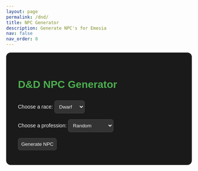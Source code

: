 ```yaml
---
layout: page
permalink: /dnd/
title: NPC Generator
description: Generate NPC's for Emesia
nav: false
nav_order: 8
---
```


<style>
  :root {
    --bg: #1a1a1a;
    --card-bg: #2a2a2a;
    --text: #f4f4f4;
    --accent: #4caf50;
    --button-bg: #333;
    --button-hover: #555;
  }

  #npc-generator {
    font-family: Arial, sans-serif;
    padding: 2rem;
    max-width: 600px;
    margin: auto;
    background: var(--bg);
    border-radius: 12px;
    color: var(--text);
  }

  select, button {
    margin: 0.5rem 0;
    padding: 0.5rem;
    background: var(--button-bg);
    color: var(--text);
    border: 1px solid #444;
    border-radius: 6px;
  }

  button:hover {
    background: var(--button-hover);
    cursor: pointer;
  }

  .npc-card {
    background: var(--card-bg);
    border-radius: 8px;
    padding: 1rem;
    margin-top: 1rem;
    box-shadow: 0 2px 5px rgba(0,0,0,0.3);
    color: var(--text);
  }

  h1, h2 {
    color: var(--accent);
  }
</style>

<div id="npc-generator">
  <h1>D&D NPC Generator</h1>
  <label for="race">Choose a race:</label>
  <select id="race">
    <option value="dwarf">Dwarf</option>
    <option value="elf">Elf</option>
    <option value="human">Human</option>
    <option value="halfElf">Half-Elf</option>
    <option value="hobbit">Hobbit</option>
    <option value="goblin">Goblin</option>
  </select>

  <br>
  <label for="profession">Choose a profession:</label>
  <select id="profession">
    <option value="random">Random</option>
    <option value="blacksmith">Blacksmith</option>
    <option value="wizard">Wizard</option>
    <option value="merchant">Merchant</option>
    <option value="thief">Thief</option>
    <option value="bard">Bard</option>
    <option value="cleric">Cleric</option>
    <option value="ranger">Ranger</option>
    <option value="alchemist">Alchemist</option>
    <option value="archer">Archer</option>
    <option value="assassin">Assassin</option>
    <option value="barbarian">Barbarian</option>
    <option value="beastmaster">Beastmaster</option>
    <option value="blackguard">Blackguard</option>
    <option value="captain">Captain</option>
    <option value="cartographer">Cartographer</option>
    <option value="conjuror">Conjuror</option>
    <option value="courier">Courier</option>
    <option value="cook">Cook</option>
    <option value="druid">Druid</option>
    <option value="enchanter">Enchanter</option>
    <option value="fletcher">Fletcher</option>
    <option value="gladiator">Gladiator</option>
    <option value="healer">Healer</option>
    <option value="herbalist">Herbalist</option>
    <option value="historian">Historian</option>
    <option value="hunter">Hunter</option>
    <option value="innkeeper">Innkeeper</option>
    <option value="jester">Jester</option>
    <option value="knight">Knight</option>
    <option value="locksmith">Locksmith</option>
    <option value="mage">Mage</option>
    <option value="monk">Monk</option>
    <option value="navigator">Navigator</option>
    <option value="paladin">Paladin</option>
    <option value="pirate">Pirate</option>
    <option value="plague-doctor">Plague Doctor</option>
    <option value="priest">Priest</option>
    <option value="scout">Scout</option>
    <option value="sellsword">Sellsword</option>
    <option value="shaman">Shaman</option>
    <option value="squire">Squire</option>
    <option value="tinker">Tinker</option>
    <option value="trapper">Trapper</option>
    <option value="vagabond">Vagabond</option>
    <option value="vintner">Vintner</option>
    <option value="warlock">Warlock</option>
    <option value="watchman">Watchman</option>
    <option value="weaver">Weaver</option>
    </select>


  <br>
  <button onclick="generateNPC()">Generate NPC</button>

  <div id="npcResult" class="npc-card" style="display:none;"></div>
</div>

<script>
  const nameLists = {};
  const lastNameLists = {};
  const personalities = [
    'ambitious',
    'apathetic',
    'arrogant',
    'articulate',
    'awkward',
    'boastful',
    'bold',
    'brave',
    'brooding',
    'calm',
    'carefree',
    'charismatic',
    'cheerful',
    'clever',
    'clumsy',
    'compassionate',
    'courageous',
    'cowardly',
    'coy',
    'cruel',
    'cunning',
    'curious',
    'cynical',
    'decisive',
    'dedicated',
    'diplomatic',
    'dreamy',
    'driven',
    'eccentric',
    'empathetic',
    'energetic',
    'enigmatic',
    'fierce',
    'flirtatious',
    'focused',
    'forgetful',
    'friendly',
    'generous',
    'gentle',
    'grumpy',
    'gullible',
    'hardy',
    'haughty',
    'heroic',
    'honest',
    'hopeful',
    'hot-headed',
    'humble',
    'idealistic',
    'impulsive',
    'inquisitive',
    'intense',
    'intuitive',
    'jaded',
    'jovial',
    'judgmental',
    'kind',
    'lazy',
    'loyal',
    'melancholic',
    'methodical',
    'mischievous',
    'moody',
    'mysterious',
    'naive',
    'nervous',
    'noble',
    'obsessive',
    'optimistic',
    'ornery',
    'outspoken',
    'paranoid',
    'patient',
    'peaceful',
    'persistent',
    'pessimistic',
    'playful',
    'polite',
    'pragmatic',
    'protective',
    'quiet',
    'rash',
    'reckless',
    'reliable',
    'reserved',
    'resourceful',
    'romantic',
    'rude',
    'sarcastic',
    'scheming',
    'secretive',
    'selfish',
    'serious',
    'shy',
    'silly',
    'sly',
    'snarky',
    'stoic',
    'stubborn',
    'superstitious',
    'suspicious',
    'sweet',
    'tactful',
    'tenacious',
    'thoughtful',
    'timid',
    'trusting',
    'vengeful',
    'wise',
    'witty',
    'zealous'
  ];
  const quirks = [
    'hums constantly',
    'has a pet mouse',
    'speaks in rhymes',
    'collects shiny stones',
    'obsessed with soup',
    'always wears a hat',
    'afraid of ducks',
    'taps their foot when nervous',
    'never goes anywhere without a book',
    'has an odd obsession with mirrors',
    'collects feathers from different birds',
    'always quotes ancient texts',
    'talks to animals',
    'loves to dance but has two left feet',
    'sings to plants to help them grow',
    'writes cryptic notes to themselves',
    'never leaves home without a lucky charm',
    'is always late for everything',
    'has a pet rock they carry everywhere',
    'hates the color green',
    'loves to carve intricate patterns into wood',
    'obsessed with collecting keys',
    'speaks in a whisper most of the time',
    'always has a pocket full of breadcrumbs',
    'spends hours staring at the sky',
    'is terrified of thunder',
    'can’t stand the sound of loud noises',
    'writes secret messages in their journal',
    'always carries a candle, even in daylight',
    'is convinced they have a twin somewhere',
    'has a collection of mismatched socks',
    'refuses to eat anything blue',
    'has an extremely high tolerance for spicy food',
    'never travels without a lucky coin',
    'wears mismatched shoes on purpose',
    'has a fear of mirrors',
    'constantly draws on their hands',
    'only speaks in riddles',
    'is convinced that their reflection is following them',
    'collects old coins from around the world',
    'often forgets where they put things',
    'can’t sleep without a lullaby',
    'is always looking for hidden messages in signs',
    'speaks to plants and insists they talk back',
    'has a secret love for playing pranks',
    'pauses to count steps before entering a building',
    'collects empty bottles from various locations',
    'always picks up fallen feathers',
    'wears a mask even in the most mundane situations',
    'always seems to be lost in thought',
    'speaks in an ancient dialect no one understands',
    'knows all the lyrics to old songs',
    'talks to inanimate objects',
    'refuses to walk in a straight line',
    'can never make a decision without flipping a coin',
    'always makes weird noises when they think',
    'insists on eating food in a specific order',
    'is always talking about their dreams',
    'is afraid of small, insignificant things',
    'has a constant desire to rearrange things',
    'always wears mismatched gloves',
    'writes down everything in a secret code',
    'keeps a collection of locks and keys',
    'can’t resist touching anything shiny',
    'is afraid of shadows',
    'talks to strangers like they’re old friends',
    'is addicted to collecting old maps',
    'speaks with their hands a lot',
    'always keeps a handkerchief with them',
    'has a strange affection for clouds',
    'has a knack for accidentally breaking things',
    'can’t stop laughing at their own jokes',
    'believes they’re cursed by a mischievous spirit',
    'refuses to walk under ladders',
    'has a collection of strange hats',
    'writes poetry about everyday objects',
    'never sleeps without a blanket over their head',
    'is obsessed with keeping everything in perfect symmetry',
    'loves to make random sound effects',
    'insists on wearing only one color at a time',
    'collects broken mirrors',
    'keeps a lucky rabbit’s foot they swear brings them good fortune',
    'has a secret stash of candles they hoard',
    'always carries around a tiny notebook',
    'has a special song they hum when stressed',
    'believes in aliens',
    'is terrified of all insects, no matter how small',
    'cannot stop tapping their fingers',
    'collects antique figurines',
    'always looks for hidden treasure wherever they go',
    'spends too much time studying the stars',
    'is terrified of the dark but refuses to use a light source',
    'has an odd attachment to an old, beaten-up book',
    'obsesses over small details and can’t stop fixing them',
    'can’t make eye contact for more than a few seconds',
    'loves to make extravagant entrances',
    'insists on adding “-ington” to the end of their name',
    'talks to their reflection in the water',
    'can never say no to free food',
    'spends too much time organizing their things',
    'has a weird fascination with shoes',
    'refuses to step on cracks in the pavement',
    'always hums when they’re happy',
    'talks to themselves when they’re thinking',
    'has a secret identity they pretend to be',
    'always looks for signs in nature',
    'can’t walk past a bakery without buying something',
    'has a secret love for wearing scarves',
    'talks to the moon like it’s their best friend',
    'can never sit still for too long',
    'keeps a collection of old scrolls with unknown writing on them'
  ];

  const emesianConnections = [
  'Secretly a member of the clock',
  'Undercover member of the Grey Nails',
  'Deeply religious to Seldarine',
  'Deeply religious to Ioun',
  'Devout member of Brotherhood of the Book',
  'Escaped from Omber\'s slave pits',
  'Was briefly a slave master in the Omber Slave pits',
  'Had family die of starvation in the great voyage to EdlerGrove',
  'Survived the great voyage to EdlerGrove',
  'Travelled to the free cities of the south',
  'Previously worked as a smuggler in Bonrith',
  'Claims to be a bastard of a noble house',
  'Works in the Kraghammer Trading Company',
  'Spy for the Grandir Resistance, feeding intel from within the Emesian Alliance',
  'Tattooed with an illegal Lineage Mark, passing as noble',
  'Born in the ruins of Shrift during the siege, raised among mercenaries',
  'One of the first humans allowed to walk the spires of Evergrove',
  'Family perished in the fall of Garret, swears vengeance on the Kraghammer',
  'Grew up in the Outer Districts of Bonrith, under the Clock’s protection',
  'Wandered the war-torn Traust Fields as a caravan guard for halfling merchants',
  'Banished from Twon for striking an elven noble',
  'Studied time-magic under a rogue diviner linked to the Clock',
  'Former apprentice to the Council of the Seven, expelled for forbidden experimentation',
  'Came of age during the fall of Garret—still has nightmares of the Vorgaz',
  'Trained in ritual magic at the Atem University but failed final Trials',
  'Once tasked with delivering a forged noble Lineage Mark',
  'Smuggled relics out of the ruined city of Omber',
  'Worked as a salvager in the wreckage of Garret—lost something they can’t explain',
  'Illegitimate child of a voidmarked noble from Bonrith',
  'Last living heir of a disgraced merchant house from Omber',
  'Believes Ioun speaks directly to them through dreams',
  'Fought in the Battle of Severance, left for dead in the bloodstorm',
  'Escaped a Vorgaz raid with only a shard of their village’s temple',
  'Claims descent from Aster, the prophet-king of Da’Quan',
  'Survived an attempted ritual sacrifice by apocalyptic cultists in Bonrith',
  'Knows secret passageways beneath the Starvault from childhood exploring',
  'Carries a cursed relic believed to belong to Taenya Elatumal',
  'Once heard the Final Chime during a dream and woke up days later miles from home',
  'Served in a conscripted militia out of Bonrith, lost most of their company',
  'Sought passage to Evergrove for love, but was turned away at the gates',
  'Bears a glyph seared into their palm from a forbidden scroll',
  'Lost a sibling to Brotherhood of the Book zealotry',
  'Witnessed a dragon fly over the Emberdeep Mines as a child',
  'Hunted by bounty hunters for breaking a contract with a noble house',
  'Dreams in Emesian, despite never having studied the language',
  'Carries a journal they don’t remember writing',
  'Claims they died once and simply got up again',
  'Came face to face with a Vorgaz and survived',
  'Best friend was killed by an Owlbear while hunting in Twill Forest near Shrift',
  'Learned how to fight from a retired mercenary in the Emberrun Hills west of Bonrith',
  'Stole a sacred relic from a ruined temple in the Whispering Marsh, north of Twon',
  'Spent childhood tending sheep on the Cloudfen Ridge near Stamford',
  'Once got lost for three days in the Misty Spruce Woods outside Evergrove',
  'Trained as a monk at the Cragspire Monastery, high above the cliffs near Twon',
  'Parents were merchants slain by bandits on the Dustvale Road between Bonrith and Shrift',
  'Saw a falling star crash into the Hollow Peaks east of Shrift—still has the scorched stone',
  'Found a wounded griffon in the hills behind the Moonspire Citadel in Twon',
  'Was rescued from quicksand in the Pale Fen near Oralean by a passing druid',
  'Learned music in a halfling caravan that camped each spring in the Glades of Oldwood near Stamford',
  'Taught to read by a retired Brotherhood of the Book scribe in the Candlereach Hamlet south of Bonrith',
  'Grew up a salve collecting fire beetles from the sulfur caves near Omber’s ruins',
  'Once led a militia defense of a village on the border of the Traust Fields',
  'Hunted undead with a paladin near the grave-cursed ruins of Westgate outside Twon',
  'Sailed with smugglers off the coral-strewn Biting Coast west of Twon',
  'Witnessed a duel between two nobles in the Garden of Whispers near Bonrith’s Inner Ring',
  'Was held captive in a bandit fort hidden deep in the Scorchpine Woods east of Omber',
  'Studied celestial events from an abandoned observatory atop Starwatch Hill outside Oralean',
  'Fought alongside dwarves during a goblin raid on the collapsed mining town of Deepcrag near Garret',
  'Earned coin playing cards in the rowdy taverns of Docksdown, Twon’s lower harbor district',
  'Served time in the Tower of Windward Justice in Twon for a crime they didn’t commit',
  'Previously worked collecting tolls on the Sighing Bridge near Bonrith',
  'Was trained in stealth by a fugitive thief in the Whishbone Alley in Bonrith’s Outer Districts',
  'Joined a failed expedition to map the Deadlight Thicket near the edge of Mistwood, beyond Evergrove',
  'Spent a winter with rangers patrolling the burned forests south of Shrift',
  'Carried messages through the Slatedeep Mines beneath the cliffs outside Twon',
  'Suffered frostbite during a trek through the Stormcaller Pass near the northern border of the Alliance',
  'Once swam with nixies in the silver-green waters of Lake Ilenth near Stamford',
  'Delivered food to starving refugees in the ruined outskirts of Shrift during the siege',
  'Witnessed a dragon battle from the rooftops of Bonrith during a sky-cleaving storm',
  'Captured a runaway horse for a noble’s daughter in the Windward Fields outside Oralean',
  'Met a talking fox while lost in the Mossstep Paths near the Mistwood’s border',
  'Once duelled a minor noble with wooden swords in the training yard of the Starvault in Bonrith',
  'Worked as a fisher in the salt-choked shallows of Bleak Shoal outside Twon',
  'Found a glowing rune stone embedded in a tree in the Bloomheart Copse near Stamford',
  'Learned archery from a traveling elven hunter camped outside the Thornvale south of Twon',
  'Was robbed and left for dead on the Embertrail near Omber—but mysteriously healed overnight',
  'Joined a halfling festival in Grainwatch just before it was raided by goblins from the west',
  'Buried their sibling in a secret grove near the river-split village of Dathmere outside Bonrith',
  'Once saw a ghost ship drift silently past the cliffs of Twon on a windless night',
  'Woke up in a ring of mushrooms with no memory near the edge of Evergrove',
  'Rescued an old enemy from a sinkhole in the Windwhistle Downs near Stamford'
];


  const professions = [
    'blacksmith', 'wizard', 'merchant', 'thief', 'bard', 'cleric', 'ranger', 'alchemist',
    'archer', 'assassin', 'barbarian', 'beastmaster', 'blackguard', 'captain', 'cartographer',
    'conjuror', 'courier', 'cook', 'druid', 'enchanter', 'fletcher', 'gladiator', 'healer',
    'herbalist', 'historian', 'hunter', 'innkeeper', 'jester', 'knight', 'locksmith', 'mage',
    'monk', 'navigator', 'paladin', 'pirate', 'plague-doctor', 'priest', 'scout', 'sellsword',
    'shaman', 'squire', 'tinker', 'trapper', 'vagabond', 'vintner', 'warlock', 'watchman', 'weaver'
    ];

  function randomFromArray(arr) {
    return arr[Math.floor(Math.random() * arr.length)];
  }

  async function loadNames(race) {
    if (!nameLists[race]) {
      try {
        const response = await fetch(`/assets/dndGenLists/names/${race}.txt`);
        if (!response.ok) throw new Error('Failed to fetch names');
        const text = await response.text();
        nameLists[race] = text.split('\n').map(name => name.trim()).filter(name => name.length > 0);
      } catch (err) {
        console.error(err);
        alert(`Could not load names for ${race}`);
        nameLists[race] = ['Nameless'];
      }
    }
  }

  async function loadLastNames(race) {
    if (!lastNameLists[race]) {
      try {
        const response = await fetch(`/assets/dndGenLists/lastNames/${race}.txt`);
        if (!response.ok) throw new Error('Failed to fetch names');
        const text = await response.text();
        lastNameLists[race] = text.split('\n').map(name => name.trim()).filter(name => name.length > 0);
      } catch (err) {
        console.error(err);
        alert(`Could not load last names for ${race}`);
        lastNameLists[race] = ['Nameless'];
      }
    }
  }

  async function generateNPC() {
    const race = document.getElementById('race').value;
    const profession = document.getElementById('profession').value;

    // If 'random' is selected, choose a random profession
    const selectedProfession = profession === 'random' ? randomFromArray(professions) : profession;

    await loadNames(race);
    await loadLastNames(race);
    const names = nameLists[race];
    const lastNames = lastNameLists[race];
    const name = randomFromArray(names);
    const lastName = randomFromArray(lastNames);

    let age;
    switch (race) {
      case 'elf': age = Math.floor(Math.random() * 3982) + 18; break;
      case 'dwarf': age = Math.floor(Math.random() * 483) + 18; break;
      case 'halfElf': age = Math.floor(Math.random() * 12) + 15; break;
      case 'goblin': age = Math.floor(Math.random() * 38) + 8; break;
      case 'hobbit': age = Math.floor(Math.random() * 60) + 18; break;
      case 'human':
      default: age = Math.floor(Math.random() * 82) + 18; break;
    }

    let birthPlaces;
    switch (race) {
      case 'elf':
        birthPlaces = ['ElderGrove','Evergrove','Iilyseum','Hellivita','Hellivita','Hellivita'];
        break;
      case 'dwarf':
        birthPlaces = ['Twon','Omber','Garret','Traust','Bonrith','Garret','Omber'];
        break;
      case 'hobbit':
        birthPlaces = ['Twon','Omber','Garret','Traust','Harnford','Bonrith','Harnford','Umbra Hills'];
        break;
      case 'halfElf':
        birthPlaces = ['Evergrove','Twon','Shrift','Bonrith'];
        break;
      case 'human':
      default:
        birthPlaces = ['Twon','Omber','Garret','Bonrith','Traust','Free Cities','Ivory Isles','Umbra Hills','Khari Desert','Stamford'];
        break;
    }

    const birthPlace = randomFromArray(birthPlaces);
    const personality = randomFromArray(personalities);
    const quirk = randomFromArray(quirks);
    const emesianConnection = randomFromArray(emesianConnections);

    const npcHTML = `
      <h2>${name} ${lastName}</h2>
      <p><strong>Race:</strong> ${race.charAt(0).toUpperCase() + race.slice(1)}</p>
      <p><strong>Profession:</strong> ${profession.charAt(0).toUpperCase() + profession.slice(1)}</p>
      <p><strong>Age:</strong> ${age}</p>
      <p><strong>Birth Place:</strong> ${birthPlace}</p>
      <p><strong>Personality:</strong> ${personality}</p>
      <p><strong>Quirk:</strong> ${quirk}</p>
      <p><strong>Hook:</strong> ${emesianConnection}</p>
    `;

    const npcDiv = document.getElementById('npcResult');
    npcDiv.innerHTML = npcHTML;
    npcDiv.style.display = 'block';
  }
</script>
